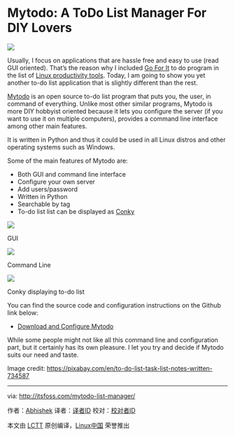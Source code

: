 Mytodo: A ToDo List Manager For DIY Lovers
================================================================================
![](http://itsfoss.itsfoss.netdna-cdn.com/wp-content/uploads/2015/10/Mytodo-Linux.jpg)

Usually, I focus on applications that are hassle free and easy to use (read GUI oriented). That’s the reason why I included [Go For It][1] to do program in the list of [Linux productivity tools][2]. Today, I am going to show you yet another to-do list application that is slightly different than the rest.

[Mytodo][3] is an open source to-do list program that puts you, the user, in command of everything. Unlike most other similar programs, Mytodo is more DIY hobbyist oriented because it lets you configure the server (if you want to use it on multiple computers), provides a command line interface among other main features.

It is written in Python and thus it could be used in all Linux distros and other operating systems such as Windows.

Some of the main features of Mytodo are:

- Both GUI and command line interface
- Configure your own server
- Add users/password
- Written in Python
- Searchable by tag
- To-do list list can be displayed as [Conky][4]

![](http://itsfoss.itsfoss.netdna-cdn.com/wp-content/uploads/2015/10/Mytodo-list.jpeg)

GUI

![](http://itsfoss.itsfoss.netdna-cdn.com/wp-content/uploads/2015/10/Mytodo-list-cli.jpeg)

Command Line

![](http://itsfoss.itsfoss.netdna-cdn.com/wp-content/uploads/2015/10/Mytodo-list-conky.jpeg)

Conky displaying to-do list

You can find the source code and configuration instructions on the Github link below:

- [Download and Configure Mytodo ][5]

While some people might not like all this command line and configuration part, but it certainly has its own pleasure. I let you try and decide if Mytodo suits our need and taste.

Image credit: https://pixabay.com/en/to-do-list-task-list-notes-written-734587

--------------------------------------------------------------------------------

via: http://itsfoss.com/mytodo-list-manager/

作者：[Abhishek][a]
译者：[译者ID](https://github.com/译者ID)
校对：[校对者ID](https://github.com/校对者ID)

本文由 [LCTT](https://github.com/LCTT/TranslateProject) 原创编译，[Linux中国](https://linux.cn/) 荣誉推出

[a]:http://itsfoss.com/author/abhishek/
[1]:http://itsfoss.com/go-for-it-to-do-app-in-linux/
[2]:http://itsfoss.com/productivity-tips-ubuntu/
[3]:https://github.com/mohamed-aziz/mytodo
[4]:http://itsfoss.com/conky-gui-ubuntu-1304/
[5]:https://github.com/mohamed-aziz/mytodo